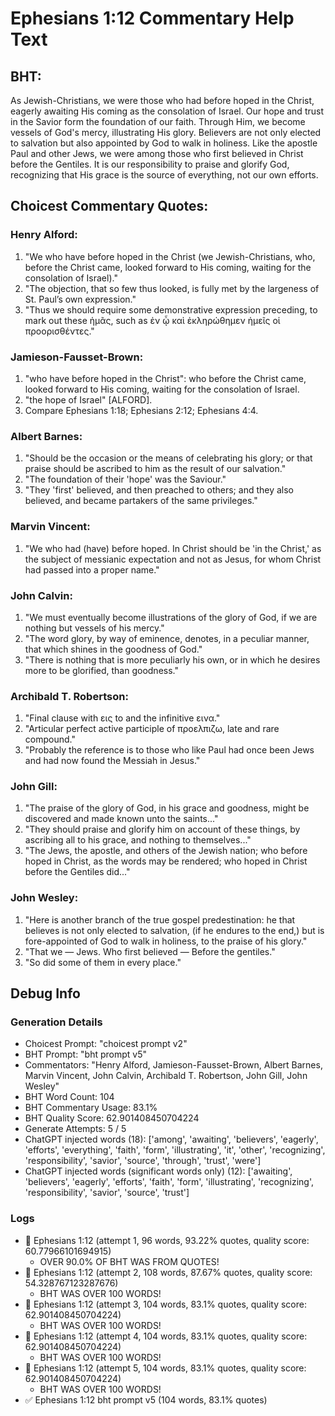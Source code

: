 # Ephesians 1:12 Commentary Help Text

## BHT:
As Jewish-Christians, we were those who had before hoped in the Christ, eagerly awaiting His coming as the consolation of Israel. Our hope and trust in the Savior form the foundation of our faith. Through Him, we become vessels of God's mercy, illustrating His glory. Believers are not only elected to salvation but also appointed by God to walk in holiness. Like the apostle Paul and other Jews, we were among those who first believed in Christ before the Gentiles. It is our responsibility to praise and glorify God, recognizing that His grace is the source of everything, not our own efforts.

## Choicest Commentary Quotes:
### Henry Alford:
1. "We who have before hoped in the Christ (we Jewish-Christians, who, before the Christ came, looked forward to His coming, waiting for the consolation of Israel)." 
2. "The objection, that so few thus looked, is fully met by the largeness of St. Paul’s own expression."
3. "Thus we should require some demonstrative expression preceding, to mark out these ἡμᾶς, such as ἐν ᾧ καὶ ἐκληρώθημεν ἡμεῖς οἱ προορισθέντες."

### Jamieson-Fausset-Brown:
1. "who have before hoped in the Christ": who before the Christ came, looked forward to His coming, waiting for the consolation of Israel.
2. "the hope of Israel" [ALFORD].
3. Compare Ephesians 1:18; Ephesians 2:12; Ephesians 4:4.

### Albert Barnes:
1. "Should be the occasion or the means of celebrating his glory; or that praise should be ascribed to him as the result of our salvation."
2. "The foundation of their 'hope' was the Saviour."
3. "They 'first' believed, and then preached to others; and they also believed, and became partakers of the same privileges."

### Marvin Vincent:
1. "We who had (have) before hoped. In Christ should be 'in the Christ,' as the subject of messianic expectation and not as Jesus, for whom Christ had passed into a proper name."

### John Calvin:
1. "We must eventually become illustrations of the glory of God, if we are nothing but vessels of his mercy."
2. "The word glory, by way of eminence, denotes, in a peculiar manner, that which shines in the goodness of God."
3. "There is nothing that is more peculiarly his own, or in which he desires more to be glorified, than goodness."

### Archibald T. Robertson:
1. "Final clause with εις to and the infinitive εινα."
2. "Articular perfect active participle of προελπιζω, late and rare compound."
3. "Probably the reference is to those who like Paul had once been Jews and had now found the Messiah in Jesus."

### John Gill:
1. "The praise of the glory of God, in his grace and goodness, might be discovered and made known unto the saints..." 
2. "They should praise and glorify him on account of these things, by ascribing all to his grace, and nothing to themselves..."
3. "The Jews, the apostle, and others of the Jewish nation; who before hoped in Christ, as the words may be rendered; who hoped in Christ before the Gentiles did..."

### John Wesley:
1. "Here is another branch of the true gospel predestination: he that believes is not only elected to salvation, (if he endures to the end,) but is fore-appointed of God to walk in holiness, to the praise of his glory."
2. "That we — Jews. Who first believed — Before the gentiles."
3. "So did some of them in every place."


## Debug Info
### Generation Details
- Choicest Prompt: "choicest prompt v2"
- BHT Prompt: "bht prompt v5"
- Commentators: "Henry Alford, Jamieson-Fausset-Brown, Albert Barnes, Marvin Vincent, John Calvin, Archibald T. Robertson, John Gill, John Wesley"
- BHT Word Count: 104
- BHT Commentary Usage: 83.1%
- BHT Quality Score: 62.901408450704224
- Generate Attempts: 5 / 5
- ChatGPT injected words (18):
	['among', 'awaiting', 'believers', 'eagerly', 'efforts', 'everything', 'faith', 'form', 'illustrating', 'it', 'other', 'recognizing', 'responsibility', 'savior', 'source', 'through', 'trust', 'were']
- ChatGPT injected words (significant words only) (12):
	['awaiting', 'believers', 'eagerly', 'efforts', 'faith', 'form', 'illustrating', 'recognizing', 'responsibility', 'savior', 'source', 'trust']

### Logs
- 🔄 Ephesians 1:12 (attempt 1, 96 words, 93.22% quotes, quality score: 60.77966101694915) 
	- OVER 90.0% OF BHT WAS FROM QUOTES!
- 🔄 Ephesians 1:12 (attempt 2, 108 words, 87.67% quotes, quality score: 54.328767123287676) 
	- BHT WAS OVER 100 WORDS!
- 🔄 Ephesians 1:12 (attempt 3, 104 words, 83.1% quotes, quality score: 62.901408450704224) 
	- BHT WAS OVER 100 WORDS!
- 🔄 Ephesians 1:12 (attempt 4, 104 words, 83.1% quotes, quality score: 62.901408450704224) 
	- BHT WAS OVER 100 WORDS!
- 🔄 Ephesians 1:12 (attempt 5, 104 words, 83.1% quotes, quality score: 62.901408450704224) 
	- BHT WAS OVER 100 WORDS!
- ✅ Ephesians 1:12 bht prompt v5 (104 words, 83.1% quotes)